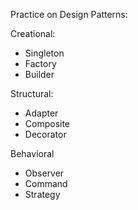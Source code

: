 Practice on Design Patterns:

Creational:
  * Singleton
  * Factory
  * Builder

Structural:
  * Adapter
  * Composite
  * Decorator

Behavioral
  * Observer
  * Command
  * Strategy
    
